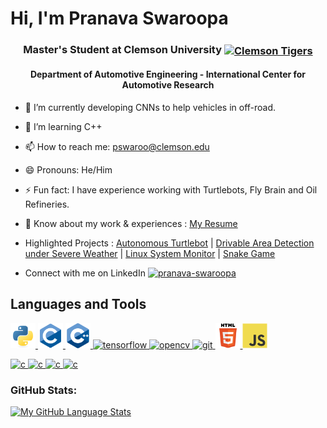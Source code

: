 # **Hi, I'm Pranava Swaroopa**

<h3 align="center">Master's Student at Clemson University <a href="Go Tigers">
    <img src="https://upload.wikimedia.org/wikipedia/commons/thumb/7/72/Clemson_Tigers_logo.svg/225px-Clemson_Tigers_logo.svg.png" alt="Clemson Tigers" height="20" width="20" align = "center"/>
  </a> </h3>
<h4 align="center">Department of Automotive Engineering - International Center for Automotive Research</h4>

- 🔭 I’m currently developing CNNs to help vehicles in off-road.

- 🌱 I’m learning C++

- 📫 How to reach me: pswaroo@clemson.edu

- 😄 Pronouns: He/Him

- ⚡ Fun fact: I have experience working with Turtlebots, Fly Brain and Oil Refineries.

- 📄 Know about my work & experiences : [My Resume](https://drive.google.com/uc?export=download&id=14D5X3j-NhxKQE5NuNnpyptPG89hG1caY)

- Highlighted Projects : [Autonomous Turtlebot](https://github.com/ppswaroopa/AutoBot) | [Drivable Area Detection under Severe Weather](https://github.com/ppswaroopa/Lane-Detection-In-Foggy-Weather) | [Linux System Monitor](https://github.com/ppswaroopa/Linux-System-Monitor) | [Snake Game](https://github.com/ppswaroopa/Snake-Game)

- Connect with me on LinkedIn <a href="https://www.linkedin.com/in/pranavaswaroopa/" target="blank"><img align="top" src="https://raw.githubusercontent.com/rahuldkjain/github-profile-readme-generator/master/src/images/icons/Social/linked-in-alt.svg" alt="pranava-swaroopa" height="20" width="20" /></a>

## Languages and Tools

<p align="left"> 
  <a href="https://www.python.org" target="_blank" rel="noreferrer"> <img src="https://raw.githubusercontent.com/devicons/devicon/master/icons/python/python-original.svg" alt="python" width="40" height="40"/> </a>  
  <a href="https://www.cprogramming.com/" target="_blank" rel="noreferrer"> <img src="https://raw.githubusercontent.com/devicons/devicon/master/icons/c/c-original.svg" alt="c" width="40" height="40"/> </a>
  <a href="https://www.w3schools.com/cpp/" target="_blank" rel="noreferrer"> <img src="https://raw.githubusercontent.com/devicons/devicon/master/icons/cplusplus/cplusplus-original.svg" alt="cplusplus" width="40" height="40"/> </a> 
  <a href="https://www.tensorflow.org" target="_blank" rel="noreferrer"> <img src="https://www.vectorlogo.zone/logos/tensorflow/tensorflow-icon.svg" alt="tensorflow" width="40" height="40"/> </a>
  <a href="https://opencv.org/" target="_blank" rel="noreferrer"> <img src="https://www.vectorlogo.zone/logos/opencv/opencv-icon.svg" alt="opencv" width="40" height="40"/> </a> 
  <a href="https://git-scm.com/" target="_blank" rel="noreferrer"> <img src="https://www.vectorlogo.zone/logos/git-scm/git-scm-icon.svg" alt="git" width="40" height="40"/> </a> 
  <a href="https://www.w3.org/html/" target="_blank" rel="noreferrer"> <img src="https://raw.githubusercontent.com/devicons/devicon/master/icons/html5/html5-original-wordmark.svg" alt="html5" width="40" height="40"/> </a> 
  <a href="https://developer.mozilla.org/en-US/docs/Web/JavaScript" target="_blank" rel="noreferrer"> <img src="https://raw.githubusercontent.com/devicons/devicon/master/icons/javascript/javascript-original.svg" alt="javascript" width="40" height="40"/> </a> 

  <a href="https://www.ros.org/" target="_blank" rel="noreferrer"> <img src="https://upload.wikimedia.org/wikipedia/commons/thumb/b/bb/Ros_logo.svg/450px-Ros_logo.svg.png" alt="c" width="141" height="40"/> </a>
  <a href="https://www.mathworks.com/" target="_blank" rel="noreferrer"> <img src="https://upload.wikimedia.org/wikipedia/commons/2/21/Matlab_Logo.png" alt="c" width="40" height="40"/> </a>
  <a href="https://www.arduino.cc/" target="_blank" rel="noreferrer"> <img src="https://upload.wikimedia.org/wikipedia/commons/8/87/Arduino_Logo.svg" alt="c" width="50" height="40"/> </a>
  <a href="https://www.autodesk.com/products/autocad/overview/" target="_blank" rel="noreferrer"> <img src="https://upload.wikimedia.org/wikipedia/commons/0/08/AutoCad_logo.svg" alt="c" width="100" height="40"/> </a>
  </p>
  
### GitHub Stats:

[![My GitHub Language Stats](https://github-readme-stats.vercel.app/api/top-langs/?username=ppswaroopa&langs_count=6&theme=dark&hide_border=true&layout=compact)]()

<!--
**ppswaroopa/ppswaroopa** is a ✨ _special_ ✨ repository because its `README.md` (this file) appears on your GitHub profile.
[![My GitHub Stats](https://github-readme-stats.vercel.app/api/?username=ppswaroopa&count_private=true&theme=tokyonight&showicons=true)]()
-->

<!-- Inspired by https://github.com/chandrikadeb7/chandrikadeb7 -->

